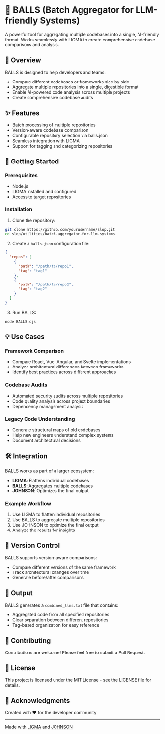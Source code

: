 # 🎯 BALLS (Batch Aggregator for LLM-friendly Systems)

A powerful tool for aggregating multiple codebases into a single, AI-friendly format. Works seamlessly with LIGMA to create comprehensive codebase comparisons and analysis.

## 🌟 Overview

BALLS is designed to help developers and teams:
- Compare different codebases or frameworks side by side
- Aggregate multiple repositories into a single, digestible format
- Enable AI-powered code analysis across multiple projects
- Create comprehensive codebase audits

## ✨ Features

- Batch processing of multiple repositories
- Version-aware codebase comparison
- Configurable repository selection via balls.json
- Seamless integration with LIGMA
- Support for tagging and categorizing repositories

## 🚀 Getting Started

### Prerequisites

- Node.js
- LIGMA installed and configured
- Access to target repositories

### Installation

1. Clone the repository:
```bash
git clone https://github.com/yourusername/slop.git
cd slop/utilities/batch-aggregator-for-llm-systems
```

2. Create a `balls.json` configuration file:
```json
{
  "repos": [
    {
      "path": "/path/to/repo1",
      "tag": "tag1"
    },
    {
      "path": "/path/to/repo2",
      "tag": "tag2"
    }
  ]
}
```

3. Run BALLS:
```bash
node BALLS.cjs
```

## 💡 Use Cases

### Framework Comparison
- Compare React, Vue, Angular, and Svelte implementations
- Analyze architectural differences between frameworks
- Identify best practices across different approaches

### Codebase Audits
- Automated security audits across multiple repositories
- Code quality analysis across project boundaries
- Dependency management analysis

### Legacy Code Understanding
- Generate structural maps of old codebases
- Help new engineers understand complex systems
- Document architectural decisions

## 🛠️ Integration

BALLS works as part of a larger ecosystem:
- **LIGMA**: Flattens individual codebases
- **BALLS**: Aggregates multiple codebases
- **JOHNSON**: Optimizes the final output

### Example Workflow

1. Use LIGMA to flatten individual repositories
2. Use BALLS to aggregate multiple repositories
3. Use JOHNSON to optimize the final output
4. Analyze the results for insights

## 🔄 Version Control

BALLS supports version-aware comparisons:
- Compare different versions of the same framework
- Track architectural changes over time
- Generate before/after comparisons

## 📝 Output

BALLS generates a `combined_llms.txt` file that contains:
- Aggregated code from all specified repositories
- Clear separation between different repositories
- Tag-based organization for easy reference

## 🤝 Contributing

Contributions are welcome! Please feel free to submit a Pull Request.

## 📄 License

This project is licensed under the MIT License - see the LICENSE file for details.

## 🙏 Acknowledgments

Created with ❤️ for the developer community

---

Made with [LIGMA](https://github.com/yourusername/slop/tree/main/utilities/llmstxt-instant-generator-for-machine-accessability) and [JOHNSON](https://github.com/yourusername/slop/tree/main/utilities/joined-output-handler-for-neural-system-optimization)
